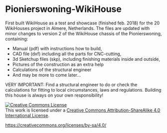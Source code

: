 # Pionierswoning-WikiHouse
First built WikiHouse as a test and showcase (finished feb. 2018) for the 20 WikiHouses project in Almere, Netherlands.
The files are updated with minor changes to version 2 of the WikiHouse chassis of the Pionierswoning, containing:
- Manual (pdf) with instructions how to build,
- CAD file (dxf) including all the parts for CNC-cutting,
- 3d Sketchup files (skp), including finishing materials inside and outside,
- Pictures of the construction as an extra help
- Calculations of the structural engineer
- And may be more to come later...

VERY IMPORTANT:
Find a structural engineer to do or check the calculations for fitting to local circumstances, laws and regulations.
Building this house is always on your own responsibility! 

<a rel="license" href="http://creativecommons.org/licenses/by-sa/4.0/"><img alt="Creative Commons License" style="border-width:0" src="https://i.creativecommons.org/l/by-sa/4.0/88x31.png" /></a><br />This work is licensed under a <a rel="license" href="http://creativecommons.org/licenses/by-sa/4.0/">Creative Commons Attribution-ShareAlike 4.0 International License</a>.

https://creativecommons.org/licenses/by-sa/4.0/
